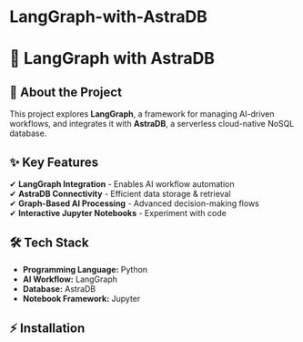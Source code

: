 # LangGraph-with-AstraDB
# 🚀 LangGraph with AstraDB

## 📌 About the Project  
This project explores **LangGraph**, a framework for managing AI-driven workflows, and integrates it with **AstraDB**, a serverless cloud-native NoSQL database.  

## ✨ Key Features  
✔ **LangGraph Integration** - Enables AI workflow automation  
✔ **AstraDB Connectivity** - Efficient data storage & retrieval  
✔ **Graph-Based AI Processing** - Advanced decision-making flows  
✔ **Interactive Jupyter Notebooks** - Experiment with code  

## 🛠 Tech Stack  
- **Programming Language:** Python  
- **AI Workflow:** LangGraph  
- **Database:** AstraDB  
- **Notebook Framework:** Jupyter  
## ⚡ Installation  

